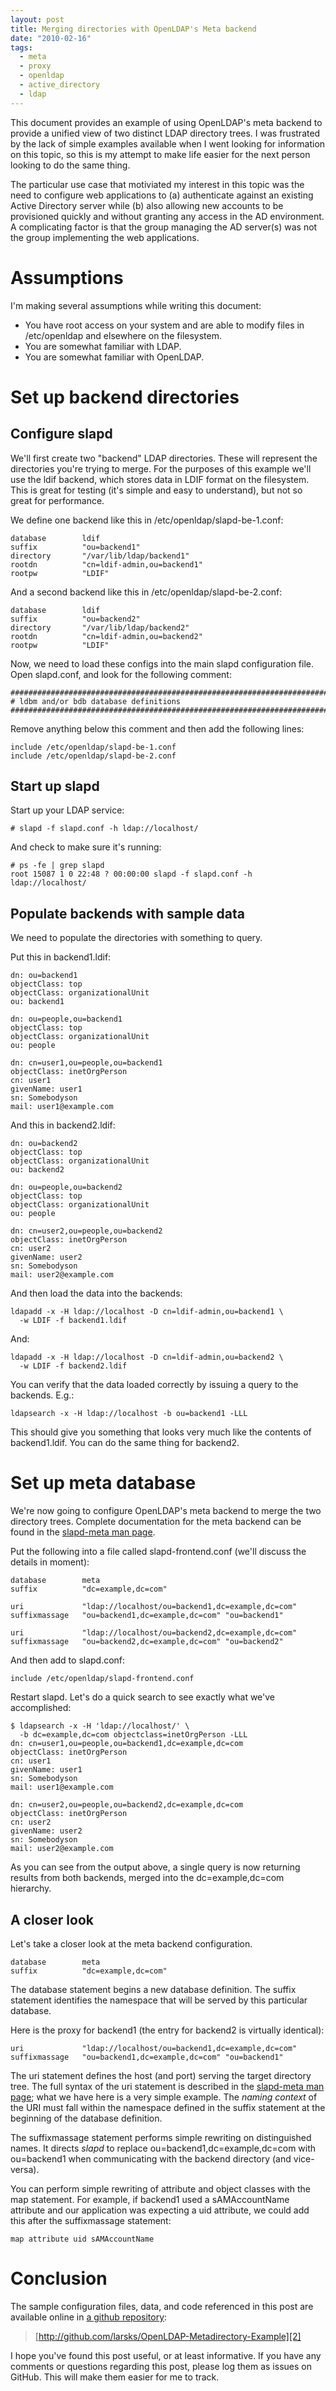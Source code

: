 ```yaml
---
layout: post
title: Merging directories with OpenLDAP's Meta backend
date: "2010-02-16"
tags:
  - meta
  - proxy
  - openldap
  - active_directory
  - ldap
---
```


This document provides an example of using OpenLDAP's meta backend to provide a unified view of two distinct LDAP directory trees. I was frustrated by the lack of simple examples available when I went looking for information on this topic, so this is my attempt to make life easier for the next person looking to do the same thing.

The particular use case that motiviated my interest in this topic was the need to configure web applications to (a) authenticate against an existing Active Directory server while (b) also allowing new accounts to be provisioned quickly and without granting any access in the AD environment. A complicating factor is that the group managing the AD server(s) was not the group implementing the web applications.

# Assumptions

I'm making several assumptions while writing this document:

  - You have root access on your system and are able to modify files in /etc/openldap and elsewhere on the filesystem.
  - You are somewhat familiar with LDAP.
  - You are somewhat familiar with OpenLDAP.

# Set up backend directories

## Configure slapd

We'll first create two "backend" LDAP directories. These will represent the directories you're trying to merge. For the purposes of this example we'll use the ldif backend, which stores data in LDIF format on the filesystem. This is great for testing (it's simple and easy to understand), but not so great for performance.

We define one backend like this in /etc/openldap/slapd-be-1.conf:
    
    
    database        ldif
    suffix          "ou=backend1"
    directory       "/var/lib/ldap/backend1"
    rootdn          "cn=ldif-admin,ou=backend1"
    rootpw          "LDIF"
    

And a second backend like this in /etc/openldap/slapd-be-2.conf:
    
    
    database        ldif
    suffix          "ou=backend2"
    directory       "/var/lib/ldap/backend2"
    rootdn          "cn=ldif-admin,ou=backend2"
    rootpw          "LDIF"
    

Now, we need to load these configs into the main slapd configuration file. Open slapd.conf, and look for the following comment:
    
    
    #######################################################################
    # ldbm and/or bdb database definitions
    #######################################################################
    

Remove anything below this comment and then add the following lines:
    
    
    include /etc/openldap/slapd-be-1.conf
    include /etc/openldap/slapd-be-2.conf
    

## Start up slapd

Start up your LDAP service:
    
    
    # slapd -f slapd.conf -h ldap://localhost/
    

And check to make sure it's running:
    
    
    # ps -fe | grep slapd
    root 15087 1 0 22:48 ? 00:00:00 slapd -f slapd.conf -h ldap://localhost/
    

## Populate backends with sample data

We need to populate the directories with something to query.

Put this in backend1.ldif:
    
    
    dn: ou=backend1
    objectClass: top
    objectClass: organizationalUnit
    ou: backend1
    
    dn: ou=people,ou=backend1
    objectClass: top
    objectClass: organizationalUnit
    ou: people
    
    dn: cn=user1,ou=people,ou=backend1
    objectClass: inetOrgPerson
    cn: user1
    givenName: user1
    sn: Somebodyson
    mail: user1@example.com
    

And this in backend2.ldif:
    
    
    dn: ou=backend2
    objectClass: top
    objectClass: organizationalUnit
    ou: backend2
    
    dn: ou=people,ou=backend2
    objectClass: top
    objectClass: organizationalUnit
    ou: people
    
    dn: cn=user2,ou=people,ou=backend2
    objectClass: inetOrgPerson
    cn: user2
    givenName: user2
    sn: Somebodyson
    mail: user2@example.com
    

And then load the data into the backends:
    
    
    ldapadd -x -H ldap://localhost -D cn=ldif-admin,ou=backend1 \
      -w LDIF -f backend1.ldif
    

And:
    
    
    ldapadd -x -H ldap://localhost -D cn=ldif-admin,ou=backend2 \
      -w LDIF -f backend2.ldif
    

You can verify that the data loaded correctly by issuing a query to the backends. E.g.:
    
    
    ldapsearch -x -H ldap://localhost -b ou=backend1 -LLL
    

This should give you something that looks very much like the contents of backend1.ldif. You can do the same thing for backend2.

# Set up meta database

We're now going to configure OpenLDAP's meta backend to merge the two directory trees. Complete documentation for the meta backend can be found in the [slapd-meta man page][1].

Put the following into a file called slapd-frontend.conf (we'll discuss the details in moment):
    
    
    database        meta
    suffix          "dc=example,dc=com"
    
    uri             "ldap://localhost/ou=backend1,dc=example,dc=com"
    suffixmassage   "ou=backend1,dc=example,dc=com" "ou=backend1"
    
    uri             "ldap://localhost/ou=backend2,dc=example,dc=com"
    suffixmassage   "ou=backend2,dc=example,dc=com" "ou=backend2"
    

And then add to slapd.conf:
    
    
    include /etc/openldap/slapd-frontend.conf
    

Restart slapd. Let's do a quick search to see exactly what we've accomplished:
    
    
    $ ldapsearch -x -H 'ldap://localhost/' \
      -b dc=example,dc=com objectclass=inetOrgPerson -LLL
    dn: cn=user1,ou=people,ou=backend1,dc=example,dc=com
    objectClass: inetOrgPerson
    cn: user1
    givenName: user1
    sn: Somebodyson
    mail: user1@example.com
    
    dn: cn=user2,ou=people,ou=backend2,dc=example,dc=com
    objectClass: inetOrgPerson
    cn: user2
    givenName: user2
    sn: Somebodyson
    mail: user2@example.com
    

As you can see from the output above, a single query is now returning results from both backends, merged into the dc=example,dc=com hierarchy.

## A closer look

Let's take a closer look at the meta backend configuration.
    
    
    database        meta
    suffix          "dc=example,dc=com"
    

The database statement begins a new database definition. The suffix statement identifies the namespace that will be served by this particular database.

Here is the proxy for backend1 (the entry for backend2 is virtually identical):
    
    
    uri             "ldap://localhost/ou=backend1,dc=example,dc=com"
    suffixmassage   "ou=backend1,dc=example,dc=com" "ou=backend1"
    

The uri statement defines the host (and port) serving the target directory tree. The full syntax of the uri statement is described in the [slapd-meta man page][1]; what we have here is a very simple example. The _naming context_ of the URI must fall within the namespace defined in the suffix statement at the beginning of the database definition.

The suffixmassage statement performs simple rewriting on distinguished names. It directs _slapd_ to replace ou=backend1,dc=example,dc=com with ou=backend1 when communicating with the backend directory (and vice-versa).

You can perform simple rewriting of attribute and object classes with the map statement. For example, if backend1 used a sAMAccountName attribute and our application was expecting a uid attribute, we could add this after the suffixmassage statement:
    
    
    map attribute uid sAMAccountName
    

# Conclusion

The sample configuration files, data, and code referenced in this post are available online in [a github repository][2]:

> [http://github.com/larsks/OpenLDAP-Metadirectory-Example][2]

I hope you've found this post useful, or at least informative. If you have any comments or questions regarding this post, please log them as issues on GitHub. This will make them easier for me to track.

[1]: http://www.openldap.org/software/man.cgi?query=slapd-meta&apropos=0&sektion=0&manpath=OpenLDAP+2.4-Release&format=html
[2]: http://github.com/larsks/OpenLDAP-Metadirectory-Example

